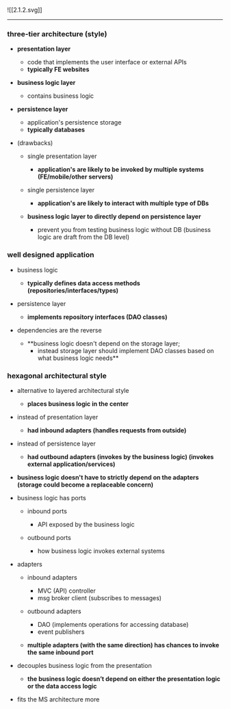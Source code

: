 ![[2.1.2.svg]]

---

### **three-tier architecture (style)**

- **presentation layer**
	- code that implements the user interface or external APIs
	- **typically FE websites**

- **business logic layer**
	- contains business logic

- **persistence layer**
	- application's persistence storage
	- **typically databases**

- (drawbacks)
	- single presentation layer
		- **application's are likely to be invoked by multiple systems (FE/mobile/other servers)**

	- single persistence layer
		- **application's are likely to interact with multiple type of DBs**

	- **business logic layer to directly depend on persistence layer**
		- prevent you from testing business logic without DB (business logic are draft from the DB level)

### **well designed application**

- business logic
	- **typically defines data access methods (repositories/interfaces/types)**

- persistence layer
	- **implements repository interfaces (DAO classes)**

- dependencies are the reverse
	- **business logic doesn't depend on the storage layer;
		- instead storage layer should implement DAO classes based on what business logic needs**

### **hexagonal architectural style**

- alternative to layered architectural style
	- **places business logic in the center**

- instead of presentation layer
	- **had inbound adapters (handles requests from outside)**

- instead of persistence layer
	- **had outbound adapters (invokes by the business logic) (invokes external application/services)**

- **business logic doesn't have to strictly depend on the adapters (storage could become a replaceable concern)**

- business logic has ports
	- inbound ports
		- API exposed by the business logic

	- outbound ports
		- how business logic invokes external systems

- adapters
  
	- inbound adapters
		- MVC (API) controller
		- msg broker client (subscribes to messages)

	- outbound adapters
		- DAO (implements operations for accessing database)
		- event publishers

	- **multiple adapters (with the same direction) has chances to invoke the same inbound port**

- decouples business logic from the presentation
	- **the business logic doesn’t depend on either the presentation logic or the data access logic**

- fits the MS architecture more

